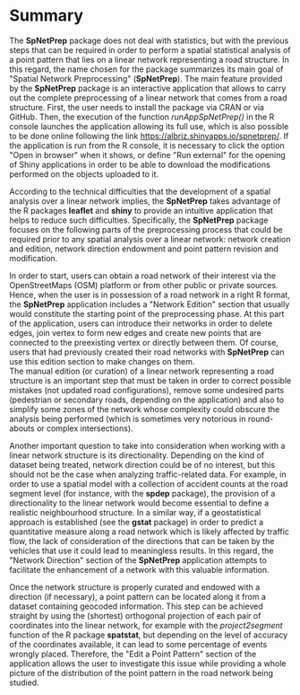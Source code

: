 

# Summary 



The **SpNetPrep** package does not deal with statistics, but with the previous steps that can be required in order to perform a spatial statistical analysis of a point pattern that lies on a linear network representing a road structure. In this regard, the name chosen for the package summarizes its main goal of "Spatial Network Preprocessing" (**SpNetPrep**). The main feature provided by the **SpNetPrep** package is an interactive application that allows to carry out the complete preprocessing of a linear network that comes from a road structure. First, the user needs to install the package via CRAN or via GitHub. Then, the execution of the function *runAppSpNetPrep()* in the R console launches the application allowing its full use, which is also possible to be done online following the link https://albriz.shinyapps.io/spnetprep/. If the application is run from the R console, it is necessary to click the option "Open in browser" when it shows, or define "Run external" for the opening of Shiny applications in order to be able to download the modifications performed on the objects uploaded to it. <br />

According to the technical difficulties that the development of a spatial analysis over a linear network implies, the **SpNetPrep** takes advantage of the R packages **leaflet** and **shiny** to provide an intuitive application that helps to reduce such difficulties. Specifically, the **SpNetPrep** package focuses on the following parts of the preprocessing process that could be required prior to any spatial analysis over a linear network: network creation and edition, network direction endowment and point pattern revision and modification. <br />

In order to start, users can obtain a road network of their interest via the OpenStreetMaps (OSM) platform or from other public or private sources. Hence, when the user is in possession of a road network in a right R format, the **SpNetPrep** application includes a "Network Edition" section that usually would constitute the starting point of the preprocessing phase. At this part of the application, users can introduce their networks in order to delete edges, join vertex to form new edges and create new points that are connected to the preexisting vertex or directly between them. Of course, users that had previously created their road networks with **SpNetPrep** can use this edition section to make changes on them. <br />The manual edition (or curation) of a linear network representing a road structure is an important step that must be taken in order to correct possible mistakes (not updated road configurations), remove some undesired parts (pedestrian or secondary roads, depending on the application) and also to simplify some zones of the network whose complexity could obscure the analysis being performed (which is sometimes very notorious in round-abouts or complex intersections). <br />

Another important question to take into consideration when working with a linear network structure is its directionality. Depending on the kind of dataset being treated, network direction could be of no interest, but this should not be the case when analyzing traffic-related data. For example, in order to use a spatial model with a collection of accident counts at the road segment level (for instance, with the **spdep** package), the provision of a directionality to the linear network would become essential to define a realistic neighbourhood structure. In a similar way, if a geostatistical approach is established (see the **gstat** package) in order to predict a quantitative measure along a road network which is likely affected by traffic flow, the lack of consideration of the directions that can be taken by the vehicles that use it could lead to meaningless results. In this regard, the "Network Direction" section of the **SpNetPrep** application attempts to facilitate the enhancement of a network with this valuable information. <br />

Once the network structure is properly curated and endowed with a direction (if necessary), a point pattern can be located along it from a dataset containing geocoded information. This step can be achieved straight by using the (shortest) orthogonal projection of each pair of coordinates into the linear network, for example with the *project2segment* function of the R package **spatstat**, but depending on the level of accuracy of the coordinates available, it can lead to some percentage of events wrongly placed. Therefore, the "Edit a Point Pattern" section of the application allows the user to investigate this issue while providing a whole picture of the distribution of the point pattern in the road network being studied.


